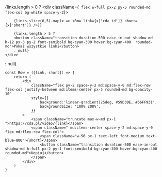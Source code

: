 {links.length > 0 ?
    <div className={` flex w-full px-2 py-5 rounded-md flex-col bg-white space-y-2`}>
        
        {links.slice(0,5).map(x => <Row link={x['cda_id']} short={x['short']} />)}

        {links.length > 5 ? 
        <button className="transition duration-500 ease-in-out shadow-md h-12 px-3 py-2 font-semibold bg-cyan-300 hover:bg-cyan-400  rounded-md">Pokaż wszystkie linki</button>
        : null}
    </div>
: null}



    const Row = ({link, short}) => {
        return (
            <div 
                className="flex py-2 space-y-2 md:space-y-0 md:flex-row flex-col justify-between md:items-center px-5 rounded-md bg-opacity-10" 
                style={{
                    background:'linear-gradient(25deg, #59D3DE, #66FF93)',
                    backgroundSize: '100% 200%',
                }}
            >
                <span className="truncate max-w-md px-1 ">https://cda.pl/video/{link}</span>
                <span className=" md:items-center space-y-2 md:space-y-0 flex md:flex-row flex-col">
                    <span className="w-56 px-1 text-left font-medium text-blue-800">{short}</span>
                    <button className="transition duration-500 ease-in-out shadow-md h-full px-2 py-1 font-semibold bg-cyan-300 hover:bg-cyan-400 rounded-md">Kopiuj</button>
                </span>
            </div>
        )
    }